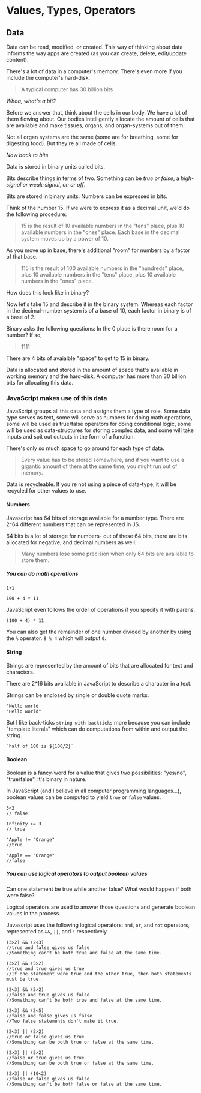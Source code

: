 # Values, Types, Operators

## Data
Data can be read, modified, or created. This way of thinking about data informs the way apps are created (as you can create, delete, edit/update content). 

There's a lot of data in a computer's memory. There's even more if you include the computer's hard-disk. 

> A typical computer has 30 billion bits

*Whoa, what's a bit?* 

Before we answer that, think about the cells in our body. We have a lot of them flowing about. Our bodies intelligently allocate the amount of cells that are available and make tissues, organs, and organ-systems out of them. 

 Not all organ systems are the same (some are for breathing, some for digesting food). But they're all made of cells.

 *Now back to bits* 

Data is stored in binary units called bits. 

Bits describe things in terms of two. Something can be *true or false*, a *high-signal or weak-signal*, *on or off*. 

Bits are stored in binary units. Numbers can be expressed in bits. 

Think of the number 15. If we were to express it as a decimal unit, we'd do the following procedure:

> 15 is the result of 10 available numbers in the "tens" place, plus 10 available numbers in the "ones" place. Each base in the decimal system moves up by a power of 10. 

As you move up in base, there's additional "room" for numbers by a factor of that base. 

> 115 is the result of 100 available numbers in the "hundreds" place, plus 10 available numbers in the "tens" place, plus 10 available numbers in the "ones" place. 

How does this look like in binary? 

Now let's take 15 and describe it in the binary system. Whereas each factor in the decimal-number system is of a base of 10, each factor in binary is of a base of 2. 

Binary asks the following questions: In the 0 place is there room for a number? If so, 

> 1111 

There are 4 bits of avaialble "space" to get to 15 in binary. 

Data is allocated and stored in the amount of space that's available in working memory and the hard-disk. A computer has more than 30 billion bits for allocating this data.

### JavaScript makes use of this data
JavaScript groups all this data and assigns them a type of role. Some data type serves as text, some will serve as numbers for doing math operations, some will be used as true/false operators for doing conditional logic, some will be used as data-structures for storing complex data, and some will take inputs and spit out outputs in the form of a function. 

There's only so much space to go around for each type of data. 

> Every value has to be stored somewhere, and if you want to use a gigantic amount of them at the same time, you might run out of memory. 

Data is recycleable. If you're not using a piece of data-type, it will be recycled for other values to use. 

#### Numbers 

Javascript has 64 bits of storage available for a number type. There are 2^64 different numbers that can be represented in JS. 

64 bits is a lot of storage for numbers- out of these 64 bits, there are bits allocated for negative, and decimal numbers as well.

> Many numbers lose some precision when only 64 bits are available to store them.

##### You can do math operations

```
1+1 
```

```
100 + 4 * 11
```

JavaScript even follows the order of operations if you specify it with parens. 

```
(100 + 4) * 11
```

You can also get the remainder of one number divided by another by using the `%` operator. `8 % 4` which will output `0`.

#### String 

Strings are represented by the amount of bits that are allocated for text and characters. 

There are 2^16 bits available in JavaScript to describe a character in a text.

Strings can be enclosed by single or double quote marks.

```
'Hello world'
"Hello world" 
```

But I like back-ticks ``string with backticks`` more because you can include "template literals" which can do computations from within and output the string.  

```
`half of 100 is ${100/2}`
```

#### Boolean 

Boolean is a fancy-word for a value that gives two possibilities: "yes/no", "true/false". It's binary in nature. 

In JavaScript (and I believe in all computer programming languages...), boolean values can be computed to yield `true` or `false` values.

```
3<2
// false
```

```
Infinity >= 3
// true
```
```
"Apple != "Orange"
//true
```
```
"Apple == "Orange"
//false
```
##### You can use logical operators to output boolean values

Can one statement be true while another false? What would happen if both were false? 

Logical operators are used to answer those questions and generate boolean values in the process. 

Javascript uses the following logical operators: `and`, `or`, and `not` operators, represented as `&&`, `||`, and `!` respectively. 

```
(3>2) && (2<3)
//true and false gives us false
//Something can't be both true and false at the same time.
```

```
(3>2) && (5>2)
//true and true gives us true
//If one statement were true and the other true, then both statements must be true.
```

```
(2<3) && (5>2)
//false and true gives us false
//Something can't be both true and false at the same time.
```

```
(2<3) && (2<5)
//false and false gives us false
//Two false statements don't make it true. 
```

```
(2<3) || (5>2)
//true or false gives us true
//Something can be both true or false at the same time.
```

```
(2>3) || (5>2)
//false or true gives us true
//Something can be both true or false at the same time.
```
```
(2>3) || (10<2)
//false or false gives us false
//Something can't be both false or false at the same time.
```
 




